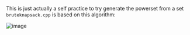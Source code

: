 This is just actually a self practice to try generate the powerset from a set `bruteknapsack.cpp` is based on this algorithm:

![image](https://user-images.githubusercontent.com/29671825/154981527-4a4b53a5-6da5-4374-a2c5-8b1057586b7d.png)
